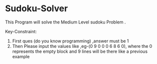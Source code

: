 # Sudoku-Solver
This Program will solve the Medium Level sudoku Problem .

Key-Constraint: 
  1. First ques (do you know programming) ,answer must be 1
  2. Then Please input the values like ,eg-(0 9 0 0 0 6 8 6 0),
     where the 0 represents the empty block and 9 lines will be
     there like a previous example
